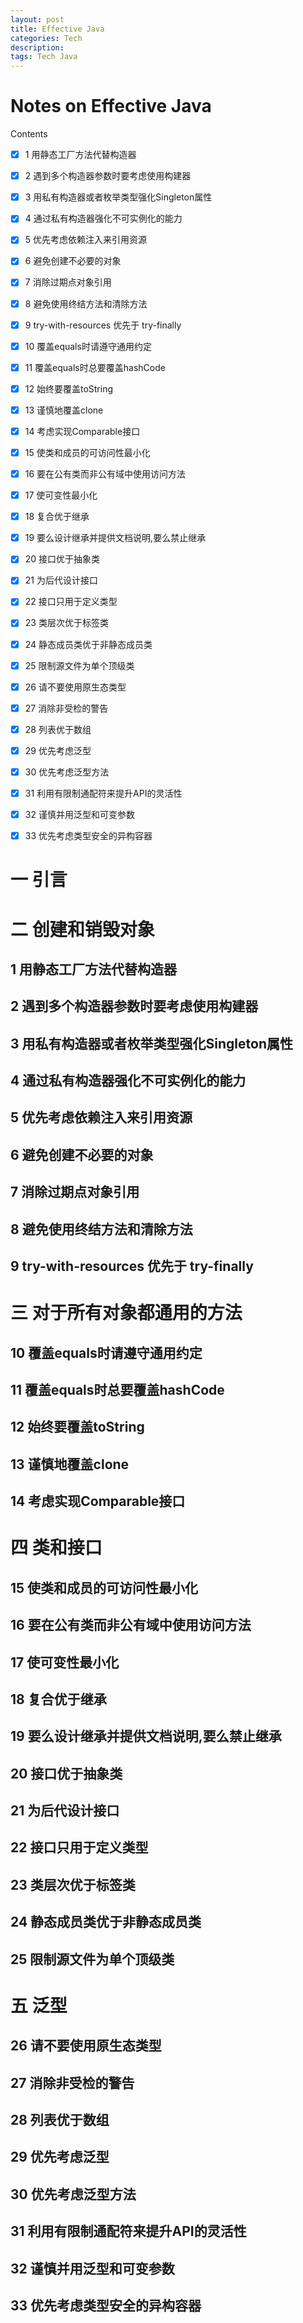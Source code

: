 ```yaml
---
layout: post
title: Effective Java
categories: Tech
description: 
tags: Tech Java
---
```


# Notes on Effective Java

Contents
  - [x] 1 用静态工厂方法代替构造器
  - [x] 2 遇到多个构造器参数时要考虑使用构建器
  - [x] 3 用私有构造器或者枚举类型强化Singleton属性
  - [x] 4 通过私有构造器强化不可实例化的能力
  - [x] 5 优先考虑依赖注入来引用资源
  - [x] 6 避免创建不必要的对象
  - [x] 7 消除过期点对象引用
  - [x] 8 避免使用终结方法和清除方法
  - [x] 9 try-with-resources 优先于 try-finally
  - [x] 10 覆盖equals时请遵守通用约定
  - [x] 11 覆盖equals时总要覆盖hashCode
  - [x] 12 始终要覆盖toString
  - [x] 13 谨慎地覆盖clone
  - [x] 14 考虑实现Comparable接口
  - [x] 15 使类和成员的可访问性最小化
  - [x] 16 要在公有类而非公有域中使用访问方法
  - [x] 17 使可变性最小化
  - [x] 18 复合优于继承
  - [x] 19 要么设计继承并提供文档说明,要么禁止继承
  - [x] 20 接口优于抽象类
  - [x] 21 为后代设计接口
  - [x] 22 接口只用于定义类型
  - [x] 23 类层次优于标签类
  - [x] 24 静态成员类优于非静态成员类
  - [x] 25 限制源文件为单个顶级类
  - [x] 26 请不要使用原生态类型
  - [x] 27 消除非受检的警告
  - [x] 28 列表优于数组
  - [x] 29 优先考虑泛型
  - [x] 30 优先考虑泛型方法
  - [x] 31 利用有限制通配符来提升API的灵活性
  - [x] 32 谨慎并用泛型和可变参数
  - [x] 33 优先考虑类型安全的异构容器
  


# 一 引言

# 二 创建和销毁对象

## 1 用静态工厂方法代替构造器

## 2 遇到多个构造器参数时要考虑使用构建器

## 3 用私有构造器或者枚举类型强化Singleton属性

## 4 通过私有构造器强化不可实例化的能力

## 5 优先考虑依赖注入来引用资源

## 6 避免创建不必要的对象

## 7 消除过期点对象引用

## 8 避免使用终结方法和清除方法

## 9 try-with-resources 优先于 try-finally

# 三 对于所有对象都通用的方法

## 10 覆盖equals时请遵守通用约定

## 11 覆盖equals时总要覆盖hashCode

## 12 始终要覆盖toString

## 13 谨慎地覆盖clone

## 14 考虑实现Comparable接口

# 四 类和接口

## 15 使类和成员的可访问性最小化

## 16 要在公有类而非公有域中使用访问方法

## 17 使可变性最小化

## 18 复合优于继承

## 19 要么设计继承并提供文档说明,要么禁止继承

## 20 接口优于抽象类

## 21 为后代设计接口

## 22 接口只用于定义类型

## 23 类层次优于标签类

## 24 静态成员类优于非静态成员类

## 25 限制源文件为单个顶级类

# 五 泛型

## 26 请不要使用原生态类型

## 27 消除非受检的警告

## 28 列表优于数组

## 29 优先考虑泛型

## 30 优先考虑泛型方法

## 31 利用有限制通配符来提升API的灵活性

## 32 谨慎并用泛型和可变参数

## 33 优先考虑类型安全的异构容器
  